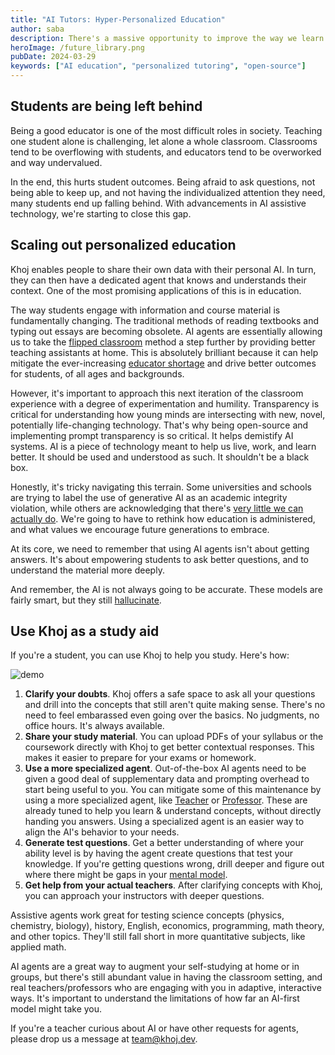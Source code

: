 ```yaml
---
title: "AI Tutors: Hyper-Personalized Education"
author: saba
description: There's a massive opportunity to improve the way we learn by leveraging AI to directly cater to student needs.
heroImage: /future_library.png
pubDate: 2024-03-29
keywords: ["AI education", "personalized tutoring", "open-source"]
---
```


## Students are being left behind

Being a good educator is one of the most difficult roles in society. Teaching one student alone is challenging, let alone a whole classroom. Classrooms tend to be overflowing with students, and educators tend to be overworked and way undervalued.

In the end, this hurts student outcomes. Being afraid to ask questions, not being able to keep up, and not having the individualized attention they need, many students end up falling behind. With advancements in AI assistive technology, we're starting to close this gap.


## Scaling out personalized education

Khoj enables people to share their own data with their personal AI. In turn, they can then have a dedicated agent that knows and understands their context. One of the most promising applications of this is in education.

The way students engage with information and course material is fundamentally changing. The traditional methods of reading textbooks and typing out essays are becoming obsolete. AI agents are essentially allowing us to take the [flipped classroom](https://en.wikipedia.org/wiki/Flipped_classroom) method a step further by providing better teaching assistants at home. This is absolutely brilliant because it can help mitigate the ever-increasing [educator shortage](https://www.ed.gov/raisethebar/educators) and drive better outcomes for students, of all ages and backgrounds.

However, it's important to approach this next iteration of the classroom experience with a degree of experimentation and humility. Transparency is critical for understanding how young minds are intersecting with new, novel, potentially life-changing technology. That's why being open-source and implementing prompt transparency is so critical. It helps demistify AI systems. AI is a piece of technology meant to help us live, work, and learn better. It should be used and understood as such. It shouldn't be a black box.

Honestly, it's tricky navigating this terrain. Some universities and schools are trying to label the use of generative AI as an academic integrity violation, while others are acknowledging that there's [very little we can actually do](https://teaching.cornell.edu/generative-artificial-intelligence/ai-academic-integrity). We're going to have to rethink how education is administered, and what values we encourage future generations to embrace.

At its core, we need to remember that using AI agents isn't about getting answers. It's about empowering students to ask better questions, and to understand the material more deeply.

And remember, the AI is not always going to be accurate. These models are fairly smart, but they still [hallucinate](https://en.wikipedia.org/wiki/Hallucination_(artificial_intelligence)).


## Use Khoj as a study aid

If you're a student, you can use Khoj to help you study. Here's how:

![demo](/using_khoj_for_studying.gif)

1. **Clarify your doubts**. Khoj offers a safe space to ask all your questions and drill into the concepts that still aren't quite making sense. There's no need to feel embarassed even going over the basics. No judgments, no office hours. It's always available.
2. **Share your study material**. You can upload PDFs of your syllabus or the coursework directly with Khoj to get better contextual responses. This makes it easier to prepare for your exams or homework.
3. **Use a more specialized agent**. Out-of-the-box AI agents need to be given a good deal of supplementary data and prompting overhead to start being useful to you. You can mitigate some of this maintenance by using a more specialized agent, like [Teacher](https://app.khoj.dev/agent/teacher) or [Professor](https://app.khoj.dev/agent/professor). These are already tuned to help you learn & understand concepts, without directly handing you answers. Using a specialized agent is an easier way to align the AI's behavior to your needs.
4. **Generate test questions**. Get a better understanding of where your ability level is by having the agent create questions that test your knowledge. If you're getting questions wrong, drill deeper and figure out where there might be gaps in your [mental model](https://fs.blog/mental-models/).
5. **Get help from your actual teachers**. After clarifying concepts with Khoj, you can approach your instructors with deeper questions.

Assistive agents work great for testing science concepts (physics, chemistry, biology), history, English, economics, programming, math theory, and other topics. They'll still fall short in more quantitative subjects, like applied math.

AI agents are a great way to augment your self-studying at home or in groups, but there's still abundant value in having the classroom setting, and real teachers/professors who are engaging with you in adaptive, interactive ways. It's important to understand the limitations of how far an AI-first model might take you.

If you're a teacher curious about AI or have other requests for agents, please drop us a message at team@khoj.dev.
